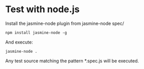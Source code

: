 Test with node.js
=====================

Install the jasmine-node plugin from jasmine-node spec/

	npm install jasmine-node -g

And execute:

	jasmine-node .

Any test source matching the pattern *.spec.js will be executed.